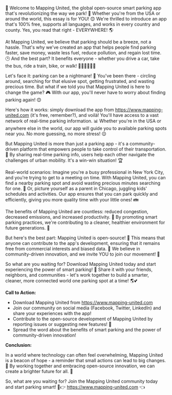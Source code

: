 🎉 Welcome to Mapping United, the global open-source smart parking app that's revolutionizing the way we park! 🚗 Whether you're from the USA or around the world, this essay is for YOU! 😊 We're thrilled to introduce an app that's 100% free, supports all languages, and works in every country and county. Yes, you read that right - EVERYWHERE! 🌎

At Mapping United, we believe that parking should be a breeze, not a hassle. That's why we've created an app that helps people find parking faster, save money, waste less fuel, reduce pollution, and regain lost time. 🕒️ And the best part? It benefits everyone - whether you drive a car, take the bus, ride a train, bike, or walk! 🚌🚂🚴‍♀️🚶‍♂️

Let's face it: parking can be a nightmare! 🤯 You've been there - circling around, searching for that elusive spot, getting frustrated, and wasting precious time. But what if we told you that Mapping United is here to change the game? 🎮 With our app, you'll never have to worry about finding parking again! 😊

Here's how it works: simply download the app from https://www.mapping-united.com (it's free, remember?), and voilà! You'll have access to a vast network of real-time parking information. 📊 Whether you're in the USA or anywhere else in the world, our app will guide you to available parking spots near you. No more guessing, no more stress! 😌

But Mapping United is more than just a parking app - it's a community-driven platform that empowers people to take control of their transportation. 🤝 By sharing real-time parking info, users help each other navigate the challenges of urban mobility. It's a win-win situation! 🏆

Real-world scenarios: Imagine you're a busy professional in New York City, and you're trying to get to a meeting on time. With Mapping United, you can find a nearby parking spot and avoid wasting precious minutes searching for one. 💸 Or, picture yourself as a parent in Chicago, juggling kids' schedules and activities. Our app ensures that you can park quickly and efficiently, giving you more quality time with your little ones! 👪

The benefits of Mapping United are countless: reduced congestion, decreased emissions, and increased productivity. 🌟 By promoting smart parking practices, we're contributing to a cleaner, healthier environment for future generations. 🌿

But here's the best part: Mapping United is open-source! 🤝 This means that anyone can contribute to the app's development, ensuring that it remains free from commercial interests and biased data. 💯 We believe in community-driven innovation, and we invite YOU to join our movement! 👥

So what are you waiting for? Download Mapping United today and start experiencing the power of smart parking! 🚀 Share it with your friends, neighbors, and communities - let's work together to build a smarter, cleaner, more connected world one parking spot at a time! 🌎💕

**Call to Action:**

* Download Mapping United from https://www.mapping-united.com
* Join our community on social media (Facebook, Twitter, LinkedIn) and share your experiences with the app!
* Contribute to the open-source development of Mapping United by reporting issues or suggesting new features! 🤖
* Spread the word about the benefits of smart parking and the power of community-driven innovation!

**Conclusion:**

In a world where technology can often feel overwhelming, Mapping United is a beacon of hope - a reminder that small actions can lead to big changes. 💫 By working together and embracing open-source innovation, we can create a brighter future for all. 🌟

So, what are you waiting for? Join the Mapping United community today and start parking smart! 🚗👉 https://www.mapping-united.com 👈
